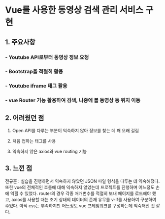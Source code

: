 # Vue를 사용한 동영상 검색 관리 서비스 구현

## 1. 주요사항

### - Youtube API로부터 동영상 정보 요청

### - Bootstrap을 적절히 활용

### - Youtube iframe 태그 활용

### - vue Router 기능 활용하여 검색, 나중에 볼 동영상 등 위치 이동

## 2. 어려웠던 점

1. Open API를 다루는 부분이 익숙하지 않아 정보를 찾는 데 꽤 오래 걸림

2. 처음 접하는 태그를 사용

3. 익숙하지 않은 axios와 vue routing 기능

## 3. 느낀 점

전규훈 : 실습을 진행하면서 익숙하지 않았던 JSON 파일 형식을 다루는 데 익숙해졌다. 또한 vue의 전체적인 흐름에 대해 익숙하지 않았는데 프로젝트를 진행하며 어느정도 손에 익힐 수 있었다. router의 경우 각종 매개변수를 적절히 보내 페이지를 로드해야 했고, axios를 사용할 때는 초기 상태의 데이터의 존재 유무를 v-if를 사용하여 구분하여 주었다. 아직 css는 부족하지만 어느정도 vue 프레임워크를 구성하는데 익숙해진 것 같다.
